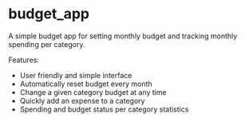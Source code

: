 # budget_app

A simple budget app for setting monthly budget and tracking monthly spending per category.

Features:
- User friendly and simple interface
- Automatically reset budget every month
- Change a given category budget at any time
- Quickly add an expense to a category
- Spending and budget status per category statistics  
